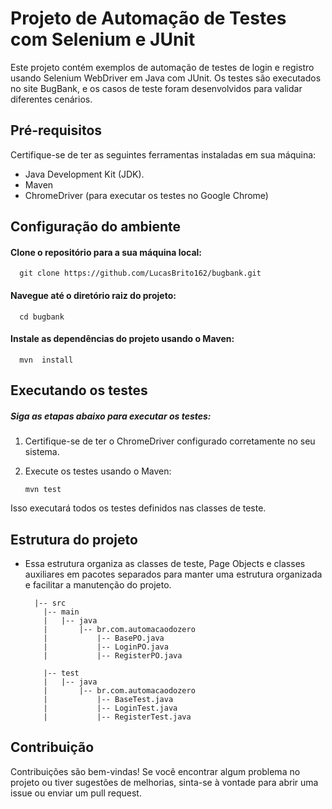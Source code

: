 # Projeto de Automação de Testes com Selenium e JUnit

Este projeto contém exemplos de automação de testes de login e registro usando Selenium WebDriver em Java com JUnit. Os testes são executados no site BugBank, e os casos de teste foram desenvolvidos para validar diferentes cenários.

## Pré-requisitos

Certifique-se de ter as seguintes ferramentas instaladas em sua máquina:

- Java Development Kit (JDK).
- Maven
- ChromeDriver (para executar os testes no Google Chrome)

## Configuração do ambiente

<h4> Clone o repositório para a sua máquina local:</h4>
      
      git clone https://github.com/LucasBrito162/bugbank.git
<h4>Navegue até o diretório raiz do projeto:</h4>
     
      cd bugbank
<h4>Instale as dependências do projeto usando o Maven:</h4>

      mvn  install
## Executando os testes
<h5>Siga as etapas abaixo para executar os testes:</h5>

1. Certifique-se de ter o ChromeDriver configurado corretamente no seu sistema.
2. Execute os testes usando o Maven:

       mvn test
Isso executará todos os testes definidos nas classes de teste.

## Estrutura do projeto

- Essa estrutura organiza as classes de teste, Page Objects e classes auxiliares em pacotes 
separados para manter uma estrutura organizada e facilitar a manutenção do projeto.

        |-- src
          |-- main   
          |   |-- java
          |       |-- br.com.automacaodozero
          |           |-- BasePO.java
          |           |-- LoginPO.java
          |           |-- RegisterPO.java
                
          |-- test
          |   |-- java
          |       |-- br.com.automacaodozero
          |           |-- BaseTest.java
          |           |-- LoginTest.java
          |           |-- RegisterTest.java
               
## Contribuição
Contribuições são bem-vindas! Se você encontrar algum problema no projeto ou tiver 
sugestões de melhorias, sinta-se à vontade para abrir uma issue ou enviar um pull request.

